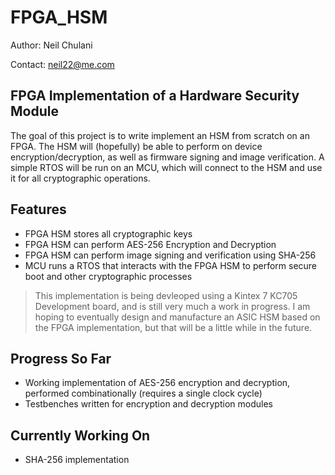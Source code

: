 # FPGA_HSM
Author: Neil Chulani

Contact: neil22@me.com
## FPGA Implementation of a Hardware Security Module

The goal of this project is to write implement an HSM from scratch on an FPGA. The HSM will (hopefully) be able to perform on device encryption/decryption, as well as firmware signing and image verification. A simple RTOS will be run on an MCU, which will connect to the HSM and use it for all cryptographic operations.

## Features

- FPGA HSM stores all cryptographic keys
- FPGA HSM can perform AES-256 Encryption and Decryption
- FPGA HSM can perform image signing and verification using SHA-256
- MCU runs a RTOS that interacts with the FPGA HSM to perform secure boot and other cryptographic processes

> This implementation is being devleoped using a Kintex 7 KC705 Development board, and is still very much a work in progress. I am hoping to eventually design and manufacture an ASIC HSM based on the FPGA implementation, but that will be a little while in the future.

## Progress So Far

- Working implementation of AES-256 encryption and decryption, performed combinationally (requires a single clock cycle)
- Testbenches written for encryption and decryption modules

## Currently Working On

- SHA-256 implementation